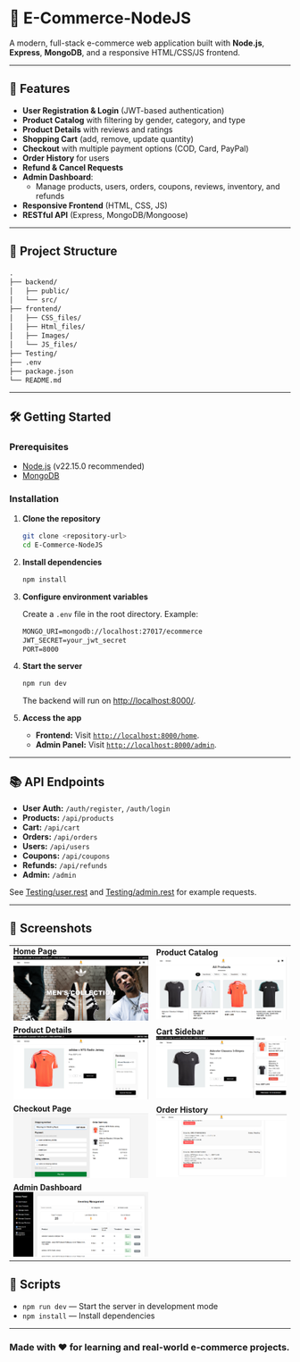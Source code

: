 # 🛒 E-Commerce-NodeJS

A modern, full-stack e-commerce web application built with **Node.js**, **Express**, **MongoDB**, and a responsive HTML/CSS/JS frontend.

---

## 🚀 Features

- **User Registration & Login** (JWT-based authentication)
- **Product Catalog** with filtering by gender, category, and type
- **Product Details** with reviews and ratings
- **Shopping Cart** (add, remove, update quantity)
- **Checkout** with multiple payment options (COD, Card, PayPal)
- **Order History** for users
- **Refund & Cancel Requests**
- **Admin Dashboard**:
  - Manage products, users, orders, coupons, reviews, inventory, and refunds
- **Responsive Frontend** (HTML, CSS, JS)
- **RESTful API** (Express, MongoDB/Mongoose)

---

## 📁 Project Structure

```
.
├── backend/
│   ├── public/
│   └── src/
├── frontend/
│   ├── CSS_files/
│   ├── Html_files/
│   ├── Images/
│   └── JS_files/
├── Testing/
├── .env
├── package.json
└── README.md
```

---

## 🛠️ Getting Started

### Prerequisites

- [Node.js](https://nodejs.org/) (v22.15.0 recommended)
- [MongoDB](https://www.mongodb.com/)

### Installation

1. **Clone the repository**
   ```bash
   git clone <repository-url>
   cd E-Commerce-NodeJS
   ```

2. **Install dependencies**
   ```bash
   npm install
   ```

3. **Configure environment variables**

   Create a `.env` file in the root directory. Example:
   ```
   MONGO_URI=mongodb://localhost:27017/ecommerce
   JWT_SECRET=your_jwt_secret
   PORT=8000
   ```

4. **Start the server**
   ```bash
   npm run dev
   ```
   The backend will run on [http://localhost:8000/](http://localhost:8000/).

5. **Access the app**

   - **Frontend:** Visit [`http://localhost:8000/home`](http://localhost:8000/home).
   - **Admin Panel:** Visit [`http://localhost:8000/admin`](http://localhost:8000/admin).

---

## 📚 API Endpoints

- **User Auth:** `/auth/register`, `/auth/login`
- **Products:** `/api/products`
- **Cart:** `/api/cart`
- **Orders:** `/api/orders`
- **Users:** `/api/users`
- **Coupons:** `/api/coupons`
- **Refunds:** `/api/refunds`
- **Admin:** `/admin`

See [Testing/user.rest](Testing/user.rest) and [Testing/admin.rest](Testing/admin.rest) for example requests.

---

## 📸 Screenshots

<table>
  <tr>
    <td><b>Home Page</b><br><img src="screenshots/home.png" width="350"></td>
    <td><b>Product Catalog</b><br><img src="screenshots/catalog.png" width="350"></td>
  </tr>
  <tr>
    <td><b>Product Details</b><br><img src="screenshots/product.png" width="350"></td>
    <td><b>Cart Sidebar</b><br><img src="screenshots/cart.png" width="350"></td>
  </tr>
  <tr>
    <td><b>Checkout Page</b><br><img src="screenshots/checkout.png" width="350"></td>
    <td><b>Order History</b><br><img src="screenshots/orders.png" width="350"></td>
  </tr>
  <tr>
    <td><b>Admin Dashboard</b><br><img src="screenshots/admin.png" width="350"></td>
  </tr>
</table>

## 📜 Scripts

- `npm run dev` — Start the server in development mode
- `npm install` — Install dependencies

---

### **Made with ❤️ for learning and real-world e-commerce projects.**